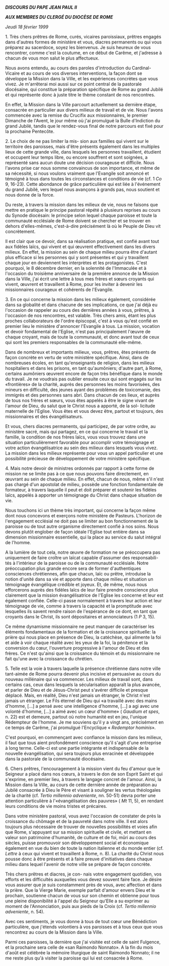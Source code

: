 ***DISCOURS DU PAPE JEAN PAUL II***

***AUX MEMBRES DU CLERGÉ DU DIOCÈSE DE ROME***

*Jeudi 18 février 1999*

1\. Très chers prêtres de Rome, curés, vicaires paroissiaux, prêtres engagés dans d'autres formes de ministère et vous, diacres permanents ou qui vous préparez au sacerdoce, soyez les bienvenus. Je suis heureux de vous rencontrer, comme c'est la coutume, en ce début de Carême, et j'adresse à chacun de vous mon salut le plus affectueux.

Nous avons entendu, au cours des paroles d'introduction du Cardinal-Vicaire et au cours de vos diverses interventions, la façon dont se développe la Mission dans la Ville, et les expériences concrètes que vous vivez. Je m'arrêterai moi aussi sur ce point central de la pastorale diocésaine, qui constitue la préparation spécifique de Rome au grand Jubilé et qui représente donc à juste titre le thème constant de nos rencontres.

En effet, la Mission dans la Ville parcourt actuellement sa dernière étape, consacrée en particulier aux divers milieux de travail et de vie. Nous l'avons commencée avec la remise du Crucifix aux missionnaires, le premier Dimanche de l'Avent, le jour même où j'ai promulgué la Bulle d'Indiction du grand Jubilé, tandis que le rendez-vous final de notre parcours est fixé pour la prochaine Pentecôte.

2\. Le choix de ne pas limiter la mis- sion aux familles qui vivent sur le territoire des paroisses, mais d'être présents également dans les multiples lieux de cette grande ville, dans lesquels les personnes travaillent, étudient et occupent leur temps libre, ou encore souffrent et sont soignées, a représenté sans aucun doute une décision courageuse et difficile. Nous l'avons prise car nous somme convaincus de son importance, et même de sa nécessité, si nous voulons vraiment que l'Evangile soit annoncé et témoigné à tous dans toutes les circonstances et conditions de vie (cf. 1 *Co* 9, 16-23). Cette abondance de grâce particulière qui est liée à l'événement du grand Jubilé, vers lequel nous avançons à grands pas, nous soutient et nous donne de la force.

Du reste, à travers la mission dans les milieux de vie, nous ne faisons que mettre en pratique le principe pastoral répété à plusieurs reprises au cours du Synode diocésain: le principe selon lequel chaque paroisse et toute la communauté ecclésiale de Rome doivent se chercher et se trouver en dehors d'elles-mêmes, c'est-à-dire précisément là où le Peuple de Dieu vit concrètement.

Il est clair que ce devoir, dans sa réalisation pratique, est confié avant tout aux fidèles laïcs, qui vivent et qui œuvrent effectivement dans les divers milieux. En effet, la mission au sein de chaque milieu pourra être d'autant plus efficace si les personnes qui y sont présentes et qui y travaillent chaque jour en deviennent les interprètes et les protagonistes. C'est pourquoi, le 8 décembre dernier, en la solennité de l'Immaculée et à l'occasion du troisième anniversaire de la première annonce de la Mission dans la Ville, j'ai écrit une lettre à tous mes frères et sœurs croyants qui vivent, œuvrent et travaillent à Rome, pour les inviter à devenir les missionnaires courageux et cohérents de l'Evangile.

3\. En ce qui concerne la mission dans les milieux également, considérée dans sa globalité et dans chacune de ses implications, ce que j'ai déjà eu l'occasion de rappeler au cours des dernières années à vous, prêtres, à l'occasion de nos rencontres, est valable. Très chers amis, étant les plus proches collaborateurs de l'ordre épiscopal, c'est à vous qu'est confié en premier lieu le ministère d'annoncer l'Evangile à tous. La mission, vocation et devoir fondamental de l'Eglise, n'est pas principalement l'œuvre de chaque croyant, mais de toute la communauté, et donc avant tout de ceux qui sont les premiers responsables de la communauté elle-même.

Dans de nombreux et importants milieux, vous, prêtres, êtes présents de façon concrète en vertu de votre ministère spécifique. Ainsi, dans de nombreuses écoles, en tant qu'enseignants de religion, dans les milieux hospitaliers et dans les prisons, en tant qu'aumôniers; d'autre part, à Rome, certains aumôniers œuvrent encore de façon très bénéfique dans le monde du travail. Je ne voudrais pas oublier ensuite ceux qui sont engagés sur les «frontières» de la charité, auprès des personnes les moins favorisées, des mineurs en difficulté, des jeunes ayant des problèmes de toxicomanie, des immigrés et des personnes sans abri. Dans chacun de ces lieux, et auprès de tous nos frères et sœurs, vous êtes appelés à être le signe vivant de l'amour de Dieu, du salut que le Christ nous a apporté, de la sol- licitude maternelle de l'Eglise. Vous êtes et vous devez être, partout et toujours, des missionnaires et des évangélisateurs.

Et vous, chers diacres permanents, qui participez, de par votre ordre, au ministère sacré, mais qui partagez, en ce qui concerne le travail et la famille, la condition de nos frères laïcs, vous vous trouvez dans une situation particulièrement favorable pour accomplir votre témoignage et votre action évangélisatrice au sein des milieux dans lesquels vous vivez. La mission dans les milieux représente pour vous un appel particulier et une possibilité précieuse de développement de votre ministère spécifique.

4\. Mais notre devoir de ministres ordonnés par rapport à cette forme de mission ne se limite pas à ce que nous pouvons faire directement, en œuvrant au sein de chaque milieu. En effet, chacun de nous, même s'il n'est pas chargé d'un apostolat de milieu, possède une fonction fondamentale de formateur, à travers laquelle il peut et doit préparer et soutenir les fidèles laïcs, appelés à apporter un témoignage du Christ dans chaque situation de vie.

Nous touchons ici un thème très important, qui concerne la façon même dont nous concevons et exerçons notre ministère de Pasteurs. L'horizon de l'engagement ecclésial ne doit pas se limiter au bon fonctionnement de la paroisse ou de tout autre organisme directement confié à nos soins. Nous devons plutôt englober de façon idéale l'Eglise tout entière dans sa dimension missionnaire essentielle, qui la place au service du salut intégral de l'homme.

A la lumière de tout cela, notre œuvre de formation ne se préoccupera pas uniquement de faire croître un laïcat capable d'assumer des responsabili- tés à l'intérieur de la paroisse ou de la communauté ecclésiale. Notre préoccupation plus grande encore sera de former d'authentiques consciences chrétiennes, afin que chacun, laïc ou prêtre, introduise la notion d'unité dans sa vie et apporte dans chaque milieu et situation un témoignage évangélique crédible et joyeux. Et, de même, nous nous efforcerons auprès des fidèles laïcs de leur faire prendre conscience plus clairement que la mission évangélisatrice de l'Eglise les concerne et leur est également confiée. Celle-ci passe normalement à travers leur action et leur témoignage de vie, comme à travers la capacité et la promptitude avec lesquelles ils savent rendre raison de l'espérance de ce dont, en tant que croyants dans le Christ, ils sont dépositaires et annonciateurs (1 *P* 3, 15).

Ce même dynamisme missionnaire ne peut manquer de caractériser les éléments fondamentaux de la formation et de la croissance spirituelle: la prière qui nous place en présence de Dieu, la catéchèse, qui alimente la foi et aide à voir chaque réalité avec les yeux de la foi, la pénitence et la conversion du cœur, l'ouverture progressive à l'amour de Dieu et des frères. Ce n'est qu'ainsi que la croissance du témoin et du missionnaire ne fait qu'une avec la croissance du chrétien.

5\. Telle est la voie à travers laquelle la présence chrétienne dans notre ville tant-aimée de Rome pourra devenir plus incisive et persuasive au cours du nouveau millénaire qui va commencer. Les milieux de travail sont, dans certains cas, ceux dans lesquels la sécularisation apparaît la plus avancée, et parler de Dieu et de Jésus-Christ peut s'avérer difficile et presque déplacé. Mais, en réalité, Dieu n'est jamais un étranger, le Christ n'est jamais un étranger. Le Fils éternel de Dieu qui «a travaillé avec des mains d'homme, \[...\] a pensé avec une intelligence d'homme, \[...\] a agi avec une volonté d'homme, \[...\] a aimé avec un cœur d'homme» ( *Gaudium et spes*, n. 22) est et demeure, partout où notre humanité est en jeu, l'unique Rédempteur de l'homme. Je me souviens qu'il y a vingt ans, précisément en ce temps de Carême, j'ai promulgué l'Encyclique « *Redemptor hominis*».

C'est pourquoi, en commençant avec confiance la mission dans les milieux, il faut que tous aient profondément conscience qu'il s'agit d'une entreprise à long terme. Celle-ci est une partie intégrante et indispensable de la nouvelle évangélisation, qui sera toujours plus enracinée et développée dans la pastorale de la communauté diocésaine.

6\. Chers prêtres, l'encouragement à la mission vient du feu d'amour que le Seigneur a placé dans nos cœurs, à travers le don de son Esprit Saint et qui s'exprime, en premier lieu, à travers le langage concret de l'amour. Ainsi, la Mission dans la Ville, au cours de cette dernière année de préparation au Jubilé consacrée à Dieu le Père et visant à souligner les vertus théologales de la charité (cf. *Tertio millennio adveniente*, nn. 50-51) devra porter une attention particulière à l'«évangélisation des pauvres» ( *Mt* 11, 5), en rendant leurs conditions de vie moins tristes et précaires.

Dans votre ministère pastoral, vous avez l'occasion de constater de près la croissance du chômage et de la pauvreté dans notre ville. Il est alors toujours plus nécessaire de trouver de nouvelles possibilités et voies afin que Rome, s'appuyant sur sa mission spirituelle et civile, et mettant en valeur son patrimoine d'humanité, de culture et de foi, mûri au cours des siècles, puisse promouvoir son développement social et économique également en vue du bien de toute la nation italienne et du monde entier (cf. *Lettre* à ceux qui vivent et travaillent à Rome, n. 8). La charité du Christ nous pousse donc à être présents et à faire preuve d'initiatives dans chaque milieu dans lequel l'avenir de notre ville se prépare de façon concrète.

Très chers prêtres et diacres, je con- nais votre engagement quotidien, vos efforts et les difficultés auxquelles vous devez souvent faire face. Je désire vous assurer que je suis constamment près de vous, avec affection et dans la prière. Que la Vierge Marie, exemple parfait d'amour envers Dieu et le prochain, soutienne chacun de vous sur son chemin et obtienne pour tous une pleine disponibilité à l'appel du Seigneur qu'Elle a su exprimer au moment de l'Annonciation, puis aux pieds de la Croix (cf. *Tertio millennio adveniente*, n. 54).

Avec ces sentiments, je vous donne à tous de tout cœur une Bénédiction particulière, que j'étends volontiers à vos paroisses et à tous ceux que vous rencontrez au cours de la Mission dans la Ville.

Parmi ces paroisses, la dernière que j'ai visitée est celle de saint Fulgence, et la prochaine sera celle de «san Raimondo Nonnato». A la fin du mois d'août est célébrée la mémoire liturgique de saint Raimondo Nonnato; il ne me reste plus qu'à visiter la paroisse qui lui est consacrée à Rome.